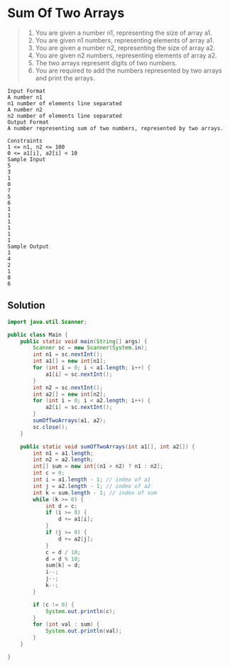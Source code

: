 # Sum Of Two Arrays

> 1. You are given a number n1, representing the size of array a1.
> 2. You are given n1 numbers, representing elements of array a1.
> 3. You are given a number n2, representing the size of array a2.
> 4. You are given n2 numbers, representing elements of array a2.
> 5. The two arrays represent digits of two numbers.
> 6. You are required to add the numbers represented by two arrays and print the arrays.

```
Input Format
A number n1
n1 number of elements line separated
A number n2
n2 number of elements line separated
Output Format
A number representing sum of two numbers, represented by two arrays.

Constraints
1 <= n1, n2 <= 100
0 <= a1[i], a2[i] < 10
Sample Input
5
3
1
0
7
5
6
1
1
1
1
1
1
Sample Output
1
4
2
1
8
6
```

## Solution

```java
import java.util.Scanner;

public class Main {
    public static void main(String[] args) {
        Scanner sc = new Scanner(System.in);
        int n1 = sc.nextInt();
        int a1[] = new int[n1];
        for (int i = 0; i < a1.length; i++) {
            a1[i] = sc.nextInt();
        }
        int n2 = sc.nextInt();
        int a2[] = new int[n2];
        for (int i = 0; i < a2.length; i++) {
            a2[i] = sc.nextInt();
        }
        sumOfTwoArrays(a1, a2);
        sc.close();
    }

    public static void sumOfTwoArrays(int a1[], int a2[]) {
        int n1 = a1.length;
        int n2 = a2.length;
        int[] sum = new int[(n1 > n2) ? n1 : n2];
        int c = 0;
        int i = a1.length - 1; // index of a1
        int j = a2.length - 1; // index of a2
        int k = sum.length - 1; // index of sum
        while (k >= 0) {
            int d = c;
            if (i >= 0) {
                d += a1[i];
            }
            if (j >= 0) {
                d += a2[j];
            }
            c = d / 10;
            d = d % 10;
            sum[k] = d;
            i--;
            j--;
            k--;
        }

        if (c != 0) {
            System.out.println(c);
        }
        for (int val : sum) {
            System.out.println(val);
        }
    }

}
```
